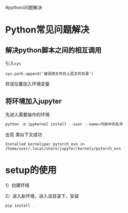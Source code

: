 #python/问题解决
# Python常见问题解决

## 解决python脚本之间的相互调用

引入`sys`

```
sys.path.append('被调用文件的上层文件目录')
```

将该位置加入环境变量

## 将环境加入jupyter

先进入需要操作的环境

```python
python -m ipykernel install --user --name=内核中的名字
```

出现 类似下文成功

```
Installed kernelspec pytorch_evn in /home/user/.local/share/jupyter/kernels/pytorch_evn
```

# setup的使用

1）创建环境

2）进入新环境，进入该目录下，安装

```
pip install .
```


